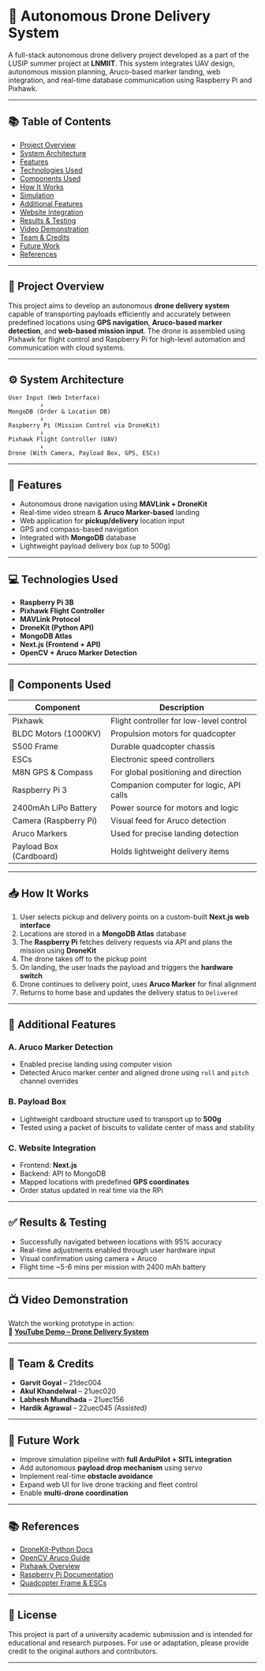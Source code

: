 
# 🚁 Autonomous Drone Delivery System

A full-stack autonomous drone delivery project developed as a part of the LUSIP summer project at **LNMIIT**. This system integrates UAV design, autonomous mission planning, Aruco-based marker landing, web integration, and real-time database communication using Raspberry Pi and Pixhawk.

---

## 📚 Table of Contents

- [Project Overview](#project-overview)
- [System Architecture](#system-architecture)
- [Features](#features)
- [Technologies Used](#technologies-used)
- [Components Used](#components-used)
- [How It Works](#how-it-works)
- [Simulation](#simulation)
- [Additional Features](#additional-features)
- [Website Integration](#website-integration)
- [Results & Testing](#results--testing)
- [Video Demonstration](#video-demonstration)
- [Team & Credits](#team--credits)
- [Future Work](#future-work)
- [References](#references)

---

## 📌 Project Overview

This project aims to develop an autonomous **drone delivery system** capable of transporting payloads efficiently and accurately between predefined locations using **GPS navigation**, **Aruco-based marker detection**, and **web-based mission input**. The drone is assembled using Pixhawk for flight control and Raspberry Pi for high-level automation and communication with cloud systems.

---

## ⚙️ System Architecture

```text
User Input (Web Interface) 
         ↓
MongoDB (Order & Location DB)
         ↓
Raspberry Pi (Mission Control via DroneKit)
         ↓
Pixhawk Flight Controller (UAV)
         ↓
Drone (With Camera, Payload Box, GPS, ESCs)
```

---

## 🚀 Features

- Autonomous drone navigation using **MAVLink + DroneKit**
- Real-time video stream & **Aruco Marker-based** landing
- Web application for **pickup/delivery** location input
- GPS and compass-based navigation
- Integrated with **MongoDB** database
- Lightweight payload delivery box (up to 500g)

---

## 💻 Technologies Used

- **Raspberry Pi 3B**
- **Pixhawk Flight Controller**
- **MAVLink Protocol**
- **DroneKit (Python API)**
- **MongoDB Atlas**
- **Next.js (Frontend + API)**
- **OpenCV + Aruco Marker Detection**

---

## 🧰 Components Used

| Component              | Description |
|------------------------|-------------|
| Pixhawk                | Flight controller for low-level control |
| BLDC Motors (1000KV)   | Propulsion motors for quadcopter |
| S500 Frame             | Durable quadcopter chassis |
| ESCs                   | Electronic speed controllers |
| M8N GPS & Compass      | For global positioning and direction |
| Raspberry Pi 3         | Companion computer for logic, API calls |
| 2400mAh LiPo Battery   | Power source for motors and logic |
| Camera (Raspberry Pi)  | Visual feed for Aruco detection |
| Aruco Markers          | Used for precise landing detection |
| Payload Box (Cardboard)| Holds lightweight delivery items |

---

## 📥 How It Works

1. User selects pickup and delivery points on a custom-built **Next.js web interface**
2. Locations are stored in a **MongoDB Atlas** database
3. The **Raspberry Pi** fetches delivery requests via API and plans the mission using **DroneKit**
4. The drone takes off to the pickup point
5. On landing, the user loads the payload and triggers the **hardware switch**
6. Drone continues to delivery point, uses **Aruco Marker** for final alignment
7. Returns to home base and updates the delivery status to `Delivered`

---

## 🎯 Additional Features

### A. Aruco Marker Detection

- Enabled precise landing using computer vision
- Detected Aruco marker center and aligned drone using `roll` and `pitch` channel overrides

### B. Payload Box

- Lightweight cardboard structure used to transport up to **500g**
- Tested using a packet of biscuits to validate center of mass and stability

### C. Website Integration

- Frontend: **Next.js**
- Backend: API to MongoDB
- Mapped locations with predefined **GPS coordinates**
- Order status updated in real time via the RPi

---

## ✅ Results & Testing

- Successfully navigated between locations with 95% accuracy
- Real-time adjustments enabled through user hardware input
- Visual confirmation using camera + Aruco
- Flight time ~5-6 mins per mission with 2400 mAh battery

---

## 📺 Video Demonstration

Watch the working prototype in action:  
**🎥 [YouTube Demo – Drone Delivery System](https://youtu.be/y9QPm4SaOKI)**

---

## 👥 Team & Credits

- **Garvit Goyal** – 21dec004  
- **Akul Khandelwal** – 21uec020  
- **Labhesh Mundhada** – 21uec156  
- **Hardik Agrawal** – 22uec045 *(Assisted)* 
---

## 🔮 Future Work

- Improve simulation pipeline with **full ArduPilot + SITL integration**
- Add autonomous **payload drop mechanism** using servo
- Implement real-time **obstacle avoidance**
- Expand web UI for live drone tracking and fleet control
- Enable **multi-drone coordination**

---

## 📚 References

- [DroneKit-Python Docs](https://dronekit-python.readthedocs.io/en/latest/)
- [OpenCV Aruco Guide](https://www.youtube.com/watch?v=UlM2bpqo_o0)
- [Pixhawk Overview](https://ardupilot.org/copter/docs/common-pixhawk-overview.html)
- [Raspberry Pi Documentation](https://www.raspberrypi.com/documentation/)
- [Quadcopter Frame & ESCs](https://robu.in/product-category/multirotors/)

---

## 📄 License

This project is part of a university academic submission and is intended for educational and research purposes. For use or adaptation, please provide credit to the original authors and contributors.

---
